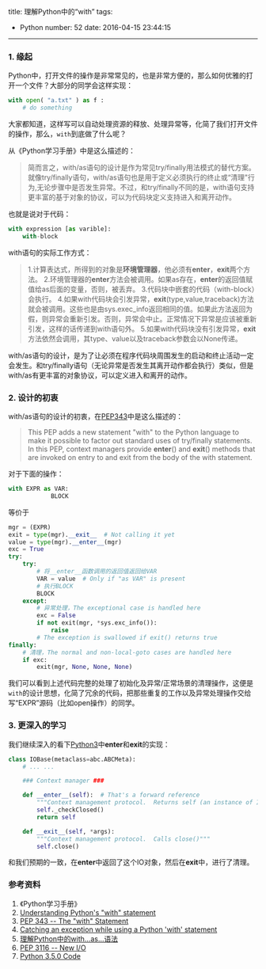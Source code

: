 title: 理解Python中的“with”
tags:
  - Python
number: 52
date: 2016-04-15 23:44:15
---

### 1. 缘起

Python中，打开文件的操作是非常常见的，也是非常方便的，那么如何优雅的打开一个文件？大部分的同学会这样实现：

``` Python
with open( "a.txt" ) as f :
    # do something
```

大家都知道，这样写可以自动处理资源的释放、处理异常等，化简了我们打开文件的操作，那么，`with`到底做了什么呢？

<!--more-->

从《Python学习手册》中是这么描述的：

> 简而言之，with/as语句的设计是作为常见try/finally用法模式的替代方案。就像try/finally语句，with/as语句也是用于定义必须执行的终止或“清理"行为,无论步骤中是否发生异常。不过，和try/finally不同的是，with语句支持更丰富的基于对象的协议，可以为代码块定义支持进入和离开动作。

也就是说对于代码：

``` Python
with expression [as varible]:
    with-block
```

with语句的实际工作方式：

> 1.计算表达式，所得到的对象是**环境管理器**，他必须有**enter**，**exit**两个方法。
> 2.环境管理器的**enter**方法会被调用。如果as存在，**enter**的返回值赋值给as后面的变量，否则，被丢弃。
> 3.代码块中嵌套的代码（with-block）会执行。
> 4.如果with代码块会引发异常，**exit**(type,value,traceback)方法就会被调用。这些也是由sys.exec_info返回相同的值。如果此方法返回为假，则异常会重新引发。否则，异常会中止。正常情况下异常是应该被重新引发，这样的话传递到with语句外。
> 5.如果with代码块没有引发异常，**exit**方法依然会调用，其type、value以及traceback参数会以None传递。

with/as语句的设计，是为了让必须在程序代码块周围发生的启动和终止活动一定会发生。和try/finally语句（无论异常是否发生其离开动作都会执行）类似，但是with/as有更丰富的对象协议，可以定义进入和离开的动作。
### 2. 设计的初衷

with/as语句的设计的初衷，在[PEP343](https://www.python.org/dev/peps/pep-0343/)中是这么描述的：

> This PEP adds a new statement "with" to the Python language to make it possible to factor out standard uses of try/finally statements.
> In this PEP, context managers provide **enter**() and **exit**() methods that are invoked on entry to and exit from the body of the with statement.

对于下面的操作：

``` Python
with EXPR as VAR:
            BLOCK
```

等价于

``` Python
mgr = (EXPR)
exit = type(mgr).__exit__  # Not calling it yet
value = type(mgr).__enter__(mgr)
exc = True
try:
    try:
        # 将__enter__函数调用的返回值返回给VAR
        VAR = value  # Only if "as VAR" is present
        # 执行BLOCK
        BLOCK
    except:
        # 异常处理，The exceptional case is handled here
        exc = False
        if not exit(mgr, *sys.exc_info()):
            raise
        # The exception is swallowed if exit() returns true
finally:
    # 清理，The normal and non-local-goto cases are handled here
    if exc:
        exit(mgr, None, None, None)
```

我们可以看到上述代码完整的处理了初始化及异常/正常场景的清理操作，这便是`with`的设计思想，化简了冗余的代码，把那些重复的工作以及异常处理操作交给写“EXPR”源码（比如open操作）的同学。
### 3. 更深入的学习

我们继续深入的看下[Python3](https://github.com/Yikun/Python3/blob/master/Lib/_pyio.py#L447)中**enter**和**exit**的实现：

``` Python
class IOBase(metaclass=abc.ABCMeta):
    # ... ...

    ### Context manager ###

    def __enter__(self):  # That's a forward reference
        """Context management protocol.  Returns self (an instance of IOBase)."""
        self._checkClosed()
        return self

    def __exit__(self, *args):
        """Context management protocol.  Calls close()"""
        self.close()
```

和我们预期的一致，在**enter**中返回了这个IO对象，然后在**exit**中，进行了清理。
### 参考资料
1. 《Python学习手册》 
2. [Understanding Python's "with" statement](http://effbot.org/zone/python-with-statement.htm)
3. [PEP 343 -- The "with" Statement](https://www.python.org/dev/peps/pep-0343/)
4. [Catching an exception while using a Python 'with' statement](http://stackoverflow.com/questions/713794/catching-an-exception-while-using-a-python-with-statement)
5. [理解Python中的with…as…语法](http://zhoutall.com/archives/325)
6. [PEP 3116 -- New I/O](https://www.python.org/dev/peps/pep-3116/)
7. [Python 3.5.0 Code](https://github.com/Yikun/Python3/blob/master/Lib/_pyio.py#L447)
